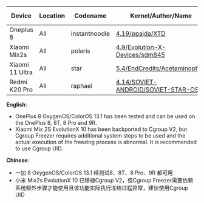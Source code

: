| Device | Location | Codename | Kernel/Author/Name | OS | Android | Pack Method | KernelSU | SuSFS | Hook | KPM | Re:Kernel | Status |  
|---|---|---|---|---|---|---|---|---|---|---|---|---|  
| Oneplus 8 | All | instantnoodle | [4.19/ppajda/XTD](https://github.com/ppajda/android_kernel_oneplus_sm8250) | Oxygen OS 13.1 | 13 | AnyKernel3 | Magic | ✅ | Normal | ❌ | ❌ | Stable |  
| Xiaomi Mix2s | All | polaris | [4.9/Evolution-X-Devices/sdm845](https://github.com/Evolution-X-Devices/kernel_xiaomi_sdm845) | Evolution X 10.X | 15 | AnyKernel3 | SukiSU(U) | ✅ | Tracepoint | ✅ | ✅ | Stable |  
| Xiaomi 11 Ultra | All | star | [5.4/EndCredits/Acetaminophen](https://github.com/EndCredits/android_kernel_xiaomi_sm8350-miui) | HyperOS | 14 | Anykernel3 | rsuntk | ✅ | Normal | ❌ | ❌ | Stable |  
| Redmi K20 Pro | All | raphael | [4.14/SOVIET-ANDROID/SOVIET-STAR-OSS](https://github.com/SOVIET-ANDROID/kernel_xiaomi_raphael) | Based-AOSP | 15 | AnyKernel3 | rsuntk | ✅ | Syscall | ❌ | ❌ | Stable |  

**English**:  
- OnePlus 8 OxygenOS/ColorOS 13.1 has been tested and can be used on the OnePlus 8, 8T, 8 Pro and 9R.
- Xiaomi Mix 2S EvolutionX 10 has been backported to Cgroup V2, but Cgroup Freezer requires additional system steps to be used and the actual execution of the freezing process is abnormal. It is recommended to use Cgroup UID.

**Chinese**:  
- 一加 8 OxygenOS/ColorOS 13.1 经测试8、8T、8 Pro、9R 都可用
- 小米 Mix2s EvolutionX 10 已移植Cgroup V2，但Cgroup Freezer需要依赖系统额外步骤才能使用且该功能实际执行冻结过程异常，建议使用Cgroup UID
